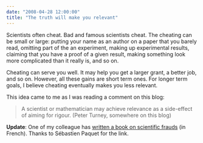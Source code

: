 ```yaml
---
date: "2008-04-28 12:00:00"
title: "The truth will make you relevant"
---
```




Scientists often cheat. Bad and famous scientists cheat. The cheating can be small or large: putting your name as an author on a paper that you barely read, omitting part of the an experiment, making up experimental results, claiming that you have a proof of a given result, making something look more complicated than it really is, and so on.

Cheating can serve you well. It may help you get a larger grant, a better job, and so on. However, all these gains are short term ones. For longer term goals, I believe cheating eventually makes you less relevant.

This idea came to me as I was reading a comment on this blog:

> A scientist or mathematician may achieve relevance as a side-effect of aiming for rigour. (Peter Turney, somewhere on this blog)


__Update__: One of my colleague has [written a book on scientific frauds](http://www.uqam.ca/entrevues/2007/e2007-158.htm) (in French). Thanks to Sébastien Paquet for the link.

